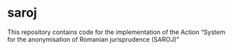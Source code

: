 # saroj
This repository contains code for the implementation of the Action “System for the anonymisation of Romanian jurisprudence (SAROJ)”
